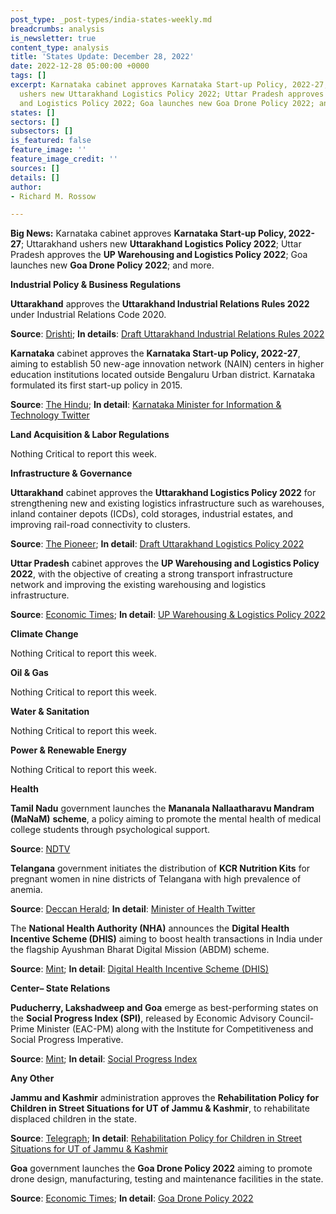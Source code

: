 ```yaml
---
post_type: _post-types/india-states-weekly.md
breadcrumbs: analysis
is_newsletter: true
content_type: analysis
title: 'States Update: December 28, 2022'
date: 2022-12-28 05:00:00 +0000
tags: []
excerpt: Karnataka cabinet approves Karnataka Start-up Policy, 2022-27; Uttarakhand
  ushers new Uttarakhand Logistics Policy 2022; Uttar Pradesh approves the UP Warehousing
  and Logistics Policy 2022; Goa launches new Goa Drone Policy 2022; and more.
states: []
sectors: []
subsectors: []
is_featured: false
feature_image: ''
feature_image_credit: ''
sources: []
details: []
author:
- Richard M. Rossow

---
```

**Big News:** Karnataka cabinet approves **Karnataka Start-up Policy, 2022-27**; Uttarakhand ushers new **Uttarakhand Logistics Policy 2022**; Uttar Pradesh approves the **UP Warehousing and Logistics Policy 2022**; Goa launches new **Goa Drone Policy 2022**; and more.

**Industrial Policy & Business Regulations**

**Uttarakhand** approves the **Uttarakhand Industrial Relations Rules 2022** under Industrial Relations Code 2020.

**Source**: [Drishti](https://www.drishtiias.com/state-pcs-current-affairs/many-important-decisions-taken-by-uttarakhand-cabinet-including-approval-of-new-hydro-power-policy); **In details**: [Draft Uttarakhand Industrial Relations Rules 2022](https://acrobat.adobe.com/id/urn:aaid:sc:VA6C2:6b2f7eb2-8227-4dae-8b40-d2156cba7079)

**Karnataka** cabinet approves the **Karnataka Start-up Policy, 2022-27**, aiming to establish 50 new-age innovation network (NAIN) centers in higher education institutions located outside Bengaluru Urban district. Karnataka formulated its first start-up policy in 2015. 

**Source**: [The Hindu](https://www.thehindu.com/news/national/karnataka/karnataka-start-up-policy-2022-27-gets-cabinet-nod-focuses-on-taking-tech-beyond-bengaluru/article66292348.ece); **In detail**: [Karnataka Minister for Information & Technology Twitter](https://twitter.com/drashwathcn/status/1606153430799523840)

**Land Acquisition & Labor Regulations**

Nothing Critical to report this week.

**Infrastructure & Governance**

**Uttarakhand** cabinet approves the **Uttarakhand Logistics Policy 2022** for strengthening new and existing logistics infrastructure such as warehouses, inland container depots (ICDs), cold storages, industrial estates, and improving rail-road connectivity to clusters. 

**Source**: [The Pioneer](https://www.dailypioneer.com/2022/state-editions/u---khand-to-implement-logistics-policy-to-boost-industrial-growth.html); **In detail**: [Draft Uttarakhand Logistics Policy 2022](https://acrobat.adobe.com/id/urn:aaid:sc:VA6C2:45707c58-89ba-4f81-b2f5-5b8fd5ccd0a9)

**Uttar Pradesh** cabinet approves the **UP Warehousing and Logistics Policy 2022**, with the objective of creating a strong transport infrastructure network and improving the existing warehousing and logistics infrastructure. 

**Source**: [Economic Times](https://infra.economictimes.indiatimes.com/news/logistics/up-govt-approves-warehousing-and-logistics-policy-2022/96440863); **In detail**: [UP Warehousing & Logistics Policy 2022](https://invest.up.gov.in/uttar-pradesh-warehousing-logistics-policy-2022/)

**Climate Change**

Nothing Critical to report this week.

**Oil & Gas**

Nothing Critical to report this week.

**Water & Sanitation**

Nothing Critical to report this week.

**Power & Renewable Energy**

Nothing Critical to report this week.

**Health**

**Tamil Nadu** government launches the **Mananala Nallaatharavu Mandram (MaNaM)** **scheme**, a policy aiming to promote the mental health of medical college students through psychological support. 

**Source**: [NDTV](https://www.ndtv.com/education/tamil-nadu-chief-minister-launches-manam-initiative-for-psychological-support-medicos)

**Telangana** government initiates the distribution of **KCR Nutrition Kits** for pregnant women in nine districts of Telangana with high prevalence of anemia. 

**Source**: [Deccan Herald](https://www.deccanherald.com/national/south/telangana-govt-unveils-kcr-nutrition-kits-for-pregnant-women-1173901.html); **In detail**: [Minister of Health Twitter](https://twitter.com/PSRTRS/status/1605537884676579328)

The **National Health Authority (NHA)** announces the **Digital Health Incentive Scheme (DHIS)** aiming to boost health transactions in India under the flagship Ayushman Bharat Digital Mission (ABDM) scheme.

**Source**: [Mint](https://www.livemint.com/news/india/nha-to-offer-up-to-rs-4-cr-in-sops-to-hospitals-labs-under-ayushman-bharat-11671698088401.html); **In detail**: [Digital Health Incentive Scheme (DHIS)](https://abdm.gov.in:8081/uploads/Digital_Health_Incentive_Scheme_550e710e09.pdf)

**Center– State Relations**

**Puducherry, Lakshadweep and Goa** emerge as best-performing states on the **Social Progress Index (SPI)**, released by Economic Advisory Council-Prime Minister (EAC-PM) along with the Institute for Competitiveness and Social Progress Imperative. 

**Source**: [Mint](https://www.livemint.com/news/india/social-progress-index-puducherry-lakshadweep-goa-best-performing-states-jharkhand-bihar-worst-11671536270255.html); **In detail**: [Social Progress Index](https://eacpm.gov.in/wp-content/uploads/2022/12/Social_Progress_Index_States_and_Districts_of_India.pdf)

**Any Other**

**Jammu and Kashmir** administration approves the **Rehabilitation Policy for Children in Street Situations for UT of Jammu & Kashmir**, to rehabilitate displaced children in the state. 

**Source**: [Telegraph](https://www.telegraphindia.com/india/jammu-and-kashmir-administration-approves-rehabilitation-policy-for-children-in-street-situation/cid/1904930); **In detail**: [Rehabilitation Policy for Children in Street Situations for UT of Jammu & Kashmir](https://jksocialwelfare.nic.in/orders/NOTICE4(2022).pdf)

**Goa** government launches the **Goa Drone Policy 2022** aiming to promote drone design, manufacturing, testing and maintenance facilities in the state. 

**Source**: [Economic Times](https://economictimes.indiatimes.com/news/india/goa-govt-launches-policy-to-promote-drone-manufacturing-provide-value-added-services/articleshow/96347641.cms); **In detail**: [Goa Drone Policy 2022](https://www.goa.gov.in/wp-content/uploads/2022/12/Goa-Drone-Policy-2022.pdf)
